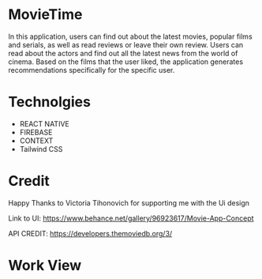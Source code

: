 ﻿# MovieTime
 In this application, users can find out about the latest movies, popular films and serials, as well as read reviews or leave their own review. Users can read about the actors and find out all the latest news from the world of cinema.
Based on the films that the user liked, the application generates recommendations specifically for the specific user.

# Technolgies 
<ul>
<li>REACT NATIVE</li>
<li>FIREBASE</li>
<li>CONTEXT</li>
<li>Tailwind CSS</li>
</ul>

# Credit 
<p>Happy Thanks to Victoria Tihonovich
 for supporting me with the Ui design</p>

Link to UI: <link>https://www.behance.net/gallery/96923617/Movie-App-Concept</link>


API CREDIT: <link>https://developers.themoviedb.org/3/</link>

# Work View
<img src="workshot/Screenshot (73).png" alt="">
<img src="workshot/Screenshot (69).png" alt="">
<img src="workshot/Screenshot (70).png" alt="">
<img src="workshot/Screenshot (78).png" alt="">
<img src="workshot/Screenshot (72).png" alt="">
<img src="workshot/Screenshot (74).png" alt="">
<img src="workshot/Screenshot (75).png" alt="">
<img src="workshot/Screenshot (76).png" alt="">
<img src="workshot/Screenshot (77).png" alt="">
